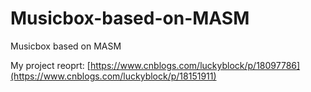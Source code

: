 # Musicbox-based-on-MASM

Musicbox based on MASM

My project reoprt: [https://www.cnblogs.com/luckyblock/p/18097786](https://www.cnblogs.com/luckyblock/p/18151911)
